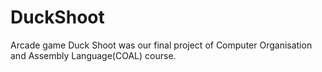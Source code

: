 # DuckShoot
Arcade game Duck Shoot was our final project of Computer Organisation and Assembly Language(COAL) course.
